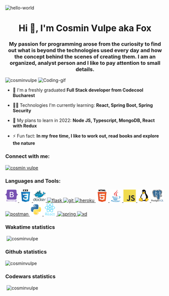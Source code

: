 ![hello-world](https://user-images.githubusercontent.com/86559678/178959281-3017375c-f1cc-423b-9266-f2dfb7a14536.png)

<h1 align="center">Hi 👋, I'm Cosmin Vulpe aka Fox</h1>
<h3 align="center">My passion for programming arose from the curiosity to find out what is beyond the technologies used every day and how the concept behind the scenes of creating them. I am an organized, analyst person and I like to pay attention to small details. </h3>
<img align="right" alt="Coding-gif" width="400" src="https://media3.giphy.com/media/qgQUggAC3Pfv687qPC/giphy.gif"  >

<p align="left"> <img src="https://komarev.com/ghpvc/?username=cosminvulpe&label=Profile%20views&color=0e75b6&style=flat" alt="cosminvulpe" /> </p>

- 🔭 I'm a freshly graduated **Full Stack developer from Codecool Bucharest**

- 👨‍💻 Technologies I'm currently learning: **React, Spring Boot, Spring Security**

- 🌱 My plans to learn in 2022: **Node JS, Typescript, MongoDB, React with Redux**

- ⚡ Fun fact: **In my free time, I like to work out, read books and explore the nature**


<h3 align="left">Connect with me:</h3>
<p align="left">
<a href="https://www.linkedin.com/in/cosmin-vulpe-885114181/" target="blank"><img align="center" src="https://raw.githubusercontent.com/rahuldkjain/github-profile-readme-generator/master/src/images/icons/Social/linked-in-alt.svg" alt="cosmin vulpe" height="30" width="40" /></a>
</p>

<h3 align="left">Languages and Tools:</h3>
<p align="left"> <a href="https://getbootstrap.com" target="_blank" rel="noreferrer"> <img src="https://raw.githubusercontent.com/devicons/devicon/master/icons/bootstrap/bootstrap-plain-wordmark.svg" alt="bootstrap" width="40" height="40"/> </a> <a href="https://www.w3schools.com/css/" target="_blank" rel="noreferrer"> <img src="https://raw.githubusercontent.com/devicons/devicon/master/icons/css3/css3-original-wordmark.svg" alt="css3" width="40" height="40"/> </a> <a href="https://www.docker.com/" target="_blank" rel="noreferrer"> <img src="https://raw.githubusercontent.com/devicons/devicon/master/icons/docker/docker-original-wordmark.svg" alt="docker" width="40" height="40"/> </a> <a href="https://flask.palletsprojects.com/" target="_blank" rel="noreferrer"> <img src="https://www.vectorlogo.zone/logos/pocoo_flask/pocoo_flask-icon.svg" alt="flask" width="40" height="40"/> </a> <a href="https://git-scm.com/" target="_blank" rel="noreferrer"> <img src="https://www.vectorlogo.zone/logos/git-scm/git-scm-icon.svg" alt="git" width="40" height="40"/> </a> <a href="https://heroku.com" target="_blank" rel="noreferrer"> <img src="https://www.vectorlogo.zone/logos/heroku/heroku-icon.svg" alt="heroku" width="40" height="40"/> </a> <a href="https://www.w3.org/html/" target="_blank" rel="noreferrer"> <img src="https://raw.githubusercontent.com/devicons/devicon/master/icons/html5/html5-original-wordmark.svg" alt="html5" width="40" height="40"/> </a> <a href="https://www.java.com" target="_blank" rel="noreferrer"> <img src="https://raw.githubusercontent.com/devicons/devicon/master/icons/java/java-original.svg" alt="java" width="40" height="40"/> </a> <a href="https://developer.mozilla.org/en-US/docs/Web/JavaScript" target="_blank" rel="noreferrer"> <img src="https://raw.githubusercontent.com/devicons/devicon/master/icons/javascript/javascript-original.svg" alt="javascript" width="40" height="40"/> </a> <a href="https://www.linux.org/" target="_blank" rel="noreferrer"> <img src="https://raw.githubusercontent.com/devicons/devicon/master/icons/linux/linux-original.svg" alt="linux" width="40" height="40"/> </a> <a href="https://www.postgresql.org" target="_blank" rel="noreferrer"> <img src="https://raw.githubusercontent.com/devicons/devicon/master/icons/postgresql/postgresql-original-wordmark.svg" alt="postgresql" width="40" height="40"/> </a> <a href="https://postman.com" target="_blank" rel="noreferrer"> <img src="https://www.vectorlogo.zone/logos/getpostman/getpostman-icon.svg" alt="postman" width="40" height="40"/> </a> <a href="https://www.python.org" target="_blank" rel="noreferrer"> <img src="https://raw.githubusercontent.com/devicons/devicon/master/icons/python/python-original.svg" alt="python" width="40" height="40"/> </a> <a href="https://reactjs.org/" target="_blank" rel="noreferrer"> <img src="https://raw.githubusercontent.com/devicons/devicon/master/icons/react/react-original-wordmark.svg" alt="react" width="40" height="40"/> </a> <a href="https://spring.io/" target="_blank" rel="noreferrer"> <img src="https://www.vectorlogo.zone/logos/springio/springio-icon.svg" alt="spring" width="40" height="40"/> </a> <a href="https://www.adobe.com/products/xd.html" target="_blank" rel="noreferrer"> <img src="https://cdn.worldvectorlogo.com/logos/adobe-xd.svg" alt="xd" width="40" height="40"/> </a> </p>

<h3 align="left">Wakatime statistics</h3>
<p>&nbsp;<img align="center" src="https://wakatime.com/share/@7d742d7b-3c1f-447c-be6b-beaf1c4066b1/ea61c988-a243-4b30-9758-79f556aeed21.svg" alt="cosminvulpe" height="450"/></p>

<h3 align="left">Github statistics</h3>
<p><img align="center" src="https://github-readme-streak-stats.herokuapp.com/?user=cosminvulpe" alt="cosminvulpe" /></p>

<h3 align="left">Codewars statistics</h3>
<p>&nbsp;<img align="center" src="https://github-readme-codewars-stats.herokuapp.com/api/?username=CosminVulpe&card&colormode=dark_mode" alt="cosminvulpe"/></p>
